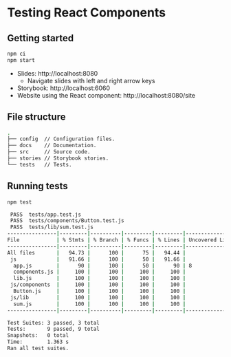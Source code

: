 # Testing React Components

## Getting started

```bash
npm ci
npm start
```

- Slides: http://localhost:8080
  - Navigate slides with left and right arrow keys
- Storybook: http://localhost:6060
- Website using the React component: http://localhost:8080/site

## File structure

```bash
.
├── config  // Configuration files.
├── docs    // Documentation.
├── src     // Source code.
├── stories // Storybook stories.
└── tests   // Tests.
```

## Running tests

```bash
npm test

 PASS  tests/app.test.js
 PASS  tests/components/Button.test.js
 PASS  tests/lib/sum.test.js
----------------|---------|----------|---------|---------|-------------------
File            | % Stmts | % Branch | % Funcs | % Lines | Uncovered Line #s
----------------|---------|----------|---------|---------|-------------------
All files       |   94.73 |      100 |      75 |   94.44 |
 js             |   91.66 |      100 |      50 |   91.66 |
  app.js        |      90 |      100 |      50 |      90 | 8
  components.js |     100 |      100 |     100 |     100 |
  lib.js        |     100 |      100 |     100 |     100 |
 js/components  |     100 |      100 |     100 |     100 |
  Button.js     |     100 |      100 |     100 |     100 |
 js/lib         |     100 |      100 |     100 |     100 |
  sum.js        |     100 |      100 |     100 |     100 |
----------------|---------|----------|---------|---------|-------------------

Test Suites: 3 passed, 3 total
Tests:       9 passed, 9 total
Snapshots:   0 total
Time:        1.363 s
Ran all test suites.
```
